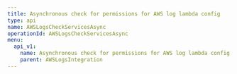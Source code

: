```yaml
---
title: Asynchronous check for permissions for AWS log lambda config
type: api
name: AWSLogsCheckServicesAsync
operationId: AWSLogsCheckServicesAsync
menu:
  api_v1:
    name: Asynchronous check for permissions for AWS log lambda config
    parent: AWSLogsIntegration
---
```

